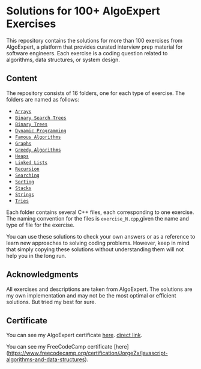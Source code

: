 # Solutions for 100+ AlgoExpert Exercises

This repository contains the solutions for more than 100 exercises from AlgoExpert, a platform that provides curated interview prep material for software engineers. Each exercise is a coding question related to algorithms, data structures, or system design.

## Content

The repository consists of 16 folders, one for each type of exercise. The folders are named as follows:

- [`Arrays`](https://github.com/JLopez662/Algo-Expert-Answers/tree/main/Arrays)
- [`Binary Search Trees`](https://github.com/JLopez662/Algo-Expert-Answers/tree/main/Binary%20Search%20Trees)
- [`Binary Trees`](https://github.com/JLopez662/Algo-Expert-Answers/tree/main/Binary%20Trees)
- [`Dynamic Programming`](https://github.com/JLopez662/Algo-Expert-Answers/tree/main/Dynamic%20Programming)
- [`Famous Algorithms`](https://github.com/JLopez662/Algo-Expert-Answers/tree/main/Famous%20Algorithms)
- [`Graphs`](https://github.com/JLopez662/Algo-Expert-Answers/tree/main/Graphs)
- [`Greedy Algorithms`](https://github.com/JLopez662/Algo-Expert-Answers/tree/main/Greedy%20Algorithms)
- [`Heaps`](https://github.com/JLopez662/Algo-Expert-Answers/tree/main/Heaps)
- [`Linked Lists`](https://github.com/JLopez662/Algo-Expert-Answers/tree/main/Linked%20Lists)
- [`Recursion`](https://github.com/JLopez662/Algo-Expert-Answers/tree/main/Recursion)
- [`Searching`](https://github.com/JLopez662/Algo-Expert-Answers/tree/main/Searching)
- [`Sorting`](https://github.com/JLopez662/Algo-Expert-Answers/tree/main/Sorting)
- [`Stacks`](https://github.com/JLopez662/Algo-Expert-Answers/tree/main/Stacks)
- [`Strings`](https://github.com/JLopez662/Algo-Expert-Answers/tree/main/Strings)
- [`Tries`](https://github.com/JLopez662/Algo-Expert-Answers/tree/main/Tries)

Each folder contains several C++ files, each corresponding to one exercise. The naming convention for the files is `exercise_N.cpp`,given the name and type of file for the exercise. 


You can use these solutions to check your own answers or as a reference to learn new approaches to solving coding problems. However, keep in mind that simply copying these solutions without understanding them will not help you in the long run.

## Acknowledgments

All exercises and descriptions are taken from AlgoExpert. The solutions are my own implementation and may not be the most optimal or efficient solutions.
But tried my best for sure.


## Certificate

You can see my AlgoExpert certificate [here](https://github.com/JLopez662/Algo-Expert-Answers/blob/main/AlgoExpert_Certificate.pdf).
[direct link](https://certificate.algoexpert.io/AE-0cd38d407d).

You can see my FreeCodeCamp certificate [here] (https://www.freecodecamp.org/certification/JorgeZx/javascript-algorithms-and-data-structures).
